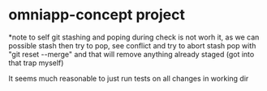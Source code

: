 # omniapp-concept project



*note to self
git stashing and poping during check is not worh it, as we can possible stash
then try to pop, see conflict and try to abort stash pop with "git reset --merge"
and that will remove anything already staged (got into that trap myself)

It seems much reasonable to just run tests on all changes in working dir
